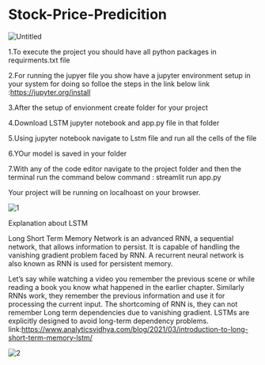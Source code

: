 # Stock-Price-Predicition

![Untitled](https://user-images.githubusercontent.com/96243604/180590732-39856dcc-1e3d-469a-94c1-4dd36c6a2fb6.png)

1.To execute the project you should have all python packages in requirments.txt file

2.For running the jupyer file you show have a jupyter environment setup in your system for doing so folloe the steps in the link below
link :https://jupyter.org/install

3.After the setup of envionment create folder for your project

4.Download LSTM jupyter notebook and app.py file in that folder

5.Using jupyter notebook navigate to Lstm file and run all the cells of the file

6.YOur model is saved in your folder 

7.With any of the code editor navigate to the project folder and then the terminal run the command below
command : streamlit run app.py

Your project will be running on localhoast on your browser.


![1](https://user-images.githubusercontent.com/96243604/180590756-2ec9ac8d-7971-4fb7-92f3-27d5cdf20f96.png)


Explanation about LSTM 

Long Short Term Memory Network is an advanced RNN, a sequential network, that allows information to persist. It is capable of handling the vanishing gradient problem faced by RNN. A recurrent neural network is also known as RNN is used for persistent memory.

Let’s say while watching a video you remember the previous scene or while reading a book you know what happened in the earlier chapter. Similarly RNNs work, they remember the previous information and use it for processing the current input. The shortcoming of RNN is, they can not remember Long term dependencies due to vanishing gradient. LSTMs are explicitly designed to avoid long-term dependency problems.
link:https://www.analyticsvidhya.com/blog/2021/03/introduction-to-long-short-term-memory-lstm/

![2](https://user-images.githubusercontent.com/96243604/180590831-2b1ab57c-d8d8-4c03-8417-70cde4dbaef1.png)







